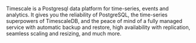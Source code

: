 Timescale is a Postgresql data platform for time-series, events and analytics.
It gives you the reliability of PostgreSQL, the time-series superpowers of
TimescaleDB, and the peace of mind of a fully managed service with automatic
backup and restore, high availability with replication, seamless scaling and
resizing, and much more.
